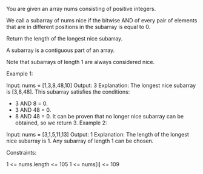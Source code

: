 You are given an array nums consisting of positive integers.

We call a subarray of nums nice if the bitwise AND of every pair of elements that are in different positions in the subarray is equal to 0.

Return the length of the longest nice subarray.

A subarray is a contiguous part of an array.

Note that subarrays of length 1 are always considered nice.

Example 1:

Input: nums = [1,3,8,48,10]
Output: 3
Explanation: The longest nice subarray is [3,8,48]. This subarray satisfies the conditions:

-   3 AND 8 = 0.
-   3 AND 48 = 0.
-   8 AND 48 = 0.
    It can be proven that no longer nice subarray can be obtained, so we return 3.
    Example 2:

Input: nums = [3,1,5,11,13]
Output: 1
Explanation: The length of the longest nice subarray is 1. Any subarray of length 1 can be chosen.

Constraints:

1 <= nums.length <= 105
1 <= nums[i] <= 109
